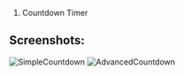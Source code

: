 1. Countdown Timer

## Screenshots:
![SimpleCountdown](E:\learn-javascript-by-building-projects\picture\simple_countdown.png)
![AdvancedCountdown](E:\learn-javascript-by-building-projects\picture\advancedcountdonw.png)